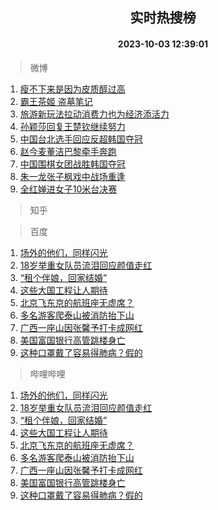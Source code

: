 <div align="center"><h2>实时热搜榜</h2><h4>2023-10-03 12:39:01</h4></div>

> 微博  

1. [瘦不下来是因为皮质醇过高](https://s.weibo.com/weibo?q=%E7%98%A6%E4%B8%8D%E4%B8%8B%E6%9D%A5%E6%98%AF%E5%9B%A0%E4%B8%BA%E7%9A%AE%E8%B4%A8%E9%86%87%E8%BF%87%E9%AB%98&t=31&band_rank=1&Refer=top)<br />
2. [霸王茶姬 盗墓笔记](https://s.weibo.com/weibo?q=%E9%9C%B8%E7%8E%8B%E8%8C%B6%E5%A7%AC%20%E7%9B%97%E5%A2%93%E7%AC%94%E8%AE%B0&t=31&band_rank=2&Refer=top)<br />
3. [旅游新玩法拉动消费力也为经济添活力](https://s.weibo.com/weibo?q=%23%E6%97%85%E6%B8%B8%E6%96%B0%E7%8E%A9%E6%B3%95%E6%8B%89%E5%8A%A8%E6%B6%88%E8%B4%B9%E5%8A%9B%E4%B9%9F%E4%B8%BA%E7%BB%8F%E6%B5%8E%E6%B7%BB%E6%B4%BB%E5%8A%9B%23&t=31&band_rank=3&Refer=top)<br />
4. [孙颖莎回复王楚钦继续努力](https://s.weibo.com/weibo?q=%23%E5%AD%99%E9%A2%96%E8%8E%8E%E5%9B%9E%E5%A4%8D%E7%8E%8B%E6%A5%9A%E9%92%A6%E7%BB%A7%E7%BB%AD%E5%8A%AA%E5%8A%9B%23&t=31&band_rank=4&Refer=top)<br />
5. [中国台北选手回应反超韩国夺冠](https://s.weibo.com/weibo?q=%23%E4%B8%AD%E5%9B%BD%E5%8F%B0%E5%8C%97%E9%80%89%E6%89%8B%E5%9B%9E%E5%BA%94%E5%8F%8D%E8%B6%85%E9%9F%A9%E5%9B%BD%E5%A4%BA%E5%86%A0%23&t=31&band_rank=5&Refer=top)<br />
6. [赵今麦董洁巴黎牵手奔跑](https://s.weibo.com/weibo?q=%E8%B5%B5%E4%BB%8A%E9%BA%A6%E8%91%A3%E6%B4%81%E5%B7%B4%E9%BB%8E%E7%89%B5%E6%89%8B%E5%A5%94%E8%B7%91&t=31&band_rank=6&Refer=top)<br />
7. [中国围棋女团战胜韩国夺冠](https://s.weibo.com/weibo?q=%23%E4%B8%AD%E5%9B%BD%E5%9B%B4%E6%A3%8B%E5%A5%B3%E5%9B%A2%E6%88%98%E8%83%9C%E9%9F%A9%E5%9B%BD%E5%A4%BA%E5%86%A0%23&t=31&band_rank=7&Refer=top)<br />
8. [朱一龙张子枫戏中战场重逢](https://s.weibo.com/weibo?q=%23%E6%9C%B1%E4%B8%80%E9%BE%99%E5%BC%A0%E5%AD%90%E6%9E%AB%E6%88%8F%E4%B8%AD%E6%88%98%E5%9C%BA%E9%87%8D%E9%80%A2%23&t=31&band_rank=8&Refer=top)<br />
9. [全红婵进女子10米台决赛](https://s.weibo.com/weibo?q=%23%E5%85%A8%E7%BA%A2%E5%A9%B5%E8%BF%9B%E5%A5%B3%E5%AD%9010%E7%B1%B3%E5%8F%B0%E5%86%B3%E8%B5%9B%23&t=31&band_rank=9&Refer=top)<br />

> 知乎  


> 百度  

1. [场外的他们，同样闪光](https://www.baidu.com/s?wd=%E5%9C%BA%E5%A4%96%E7%9A%84%E4%BB%96%E4%BB%AC%EF%BC%8C%E5%90%8C%E6%A0%B7%E9%97%AA%E5%85%89&sa=fyb_news&rsv_dl=fyb_news)<br />
2. [18岁举重女队员流泪回应颜值走红](https://www.baidu.com/s?wd=18%E5%B2%81%E4%B8%BE%E9%87%8D%E5%A5%B3%E9%98%9F%E5%91%98%E6%B5%81%E6%B3%AA%E5%9B%9E%E5%BA%94%E9%A2%9C%E5%80%BC%E8%B5%B0%E7%BA%A2&sa=fyb_news&rsv_dl=fyb_news)<br />
3. [“租个伴娘，回家结婚”](https://www.baidu.com/s?wd=%E2%80%9C%E7%A7%9F%E4%B8%AA%E4%BC%B4%E5%A8%98%EF%BC%8C%E5%9B%9E%E5%AE%B6%E7%BB%93%E5%A9%9A%E2%80%9D&sa=fyb_news&rsv_dl=fyb_news)<br />
4. [这些大国工程让人期待](https://www.baidu.com/s?wd=%E8%BF%99%E4%BA%9B%E5%A4%A7%E5%9B%BD%E5%B7%A5%E7%A8%8B%E8%AE%A9%E4%BA%BA%E6%9C%9F%E5%BE%85&sa=fyb_news&rsv_dl=fyb_news)<br />
5. [北京飞东京的航班座无虚席？](https://www.baidu.com/s?wd=%E5%8C%97%E4%BA%AC%E9%A3%9E%E4%B8%9C%E4%BA%AC%E7%9A%84%E8%88%AA%E7%8F%AD%E5%BA%A7%E6%97%A0%E8%99%9A%E5%B8%AD%EF%BC%9F&sa=fyb_news&rsv_dl=fyb_news)<br />
6. [多名游客爬泰山被消防抬下山](https://www.baidu.com/s?wd=%E5%A4%9A%E5%90%8D%E6%B8%B8%E5%AE%A2%E7%88%AC%E6%B3%B0%E5%B1%B1%E8%A2%AB%E6%B6%88%E9%98%B2%E6%8A%AC%E4%B8%8B%E5%B1%B1&sa=fyb_news&rsv_dl=fyb_news)<br />
7. [广西一座山因张馨予打卡成网红](https://www.baidu.com/s?wd=%E5%B9%BF%E8%A5%BF%E4%B8%80%E5%BA%A7%E5%B1%B1%E5%9B%A0%E5%BC%A0%E9%A6%A8%E4%BA%88%E6%89%93%E5%8D%A1%E6%88%90%E7%BD%91%E7%BA%A2&sa=fyb_news&rsv_dl=fyb_news)<br />
8. [美国富国银行高管跳楼身亡](https://www.baidu.com/s?wd=%E7%BE%8E%E5%9B%BD%E5%AF%8C%E5%9B%BD%E9%93%B6%E8%A1%8C%E9%AB%98%E7%AE%A1%E8%B7%B3%E6%A5%BC%E8%BA%AB%E4%BA%A1&sa=fyb_news&rsv_dl=fyb_news)<br />
9. [这种口罩戴了容易得肺病？假的](https://www.baidu.com/s?wd=%E8%BF%99%E7%A7%8D%E5%8F%A3%E7%BD%A9%E6%88%B4%E4%BA%86%E5%AE%B9%E6%98%93%E5%BE%97%E8%82%BA%E7%97%85%EF%BC%9F%E5%81%87%E7%9A%84&sa=fyb_news&rsv_dl=fyb_news)<br />

> 哔哩哔哩  

1. [场外的他们，同样闪光](https://www.baidu.com/s?wd=%E5%9C%BA%E5%A4%96%E7%9A%84%E4%BB%96%E4%BB%AC%EF%BC%8C%E5%90%8C%E6%A0%B7%E9%97%AA%E5%85%89&sa=fyb_news&rsv_dl=fyb_news)<br />
2. [18岁举重女队员流泪回应颜值走红](https://www.baidu.com/s?wd=18%E5%B2%81%E4%B8%BE%E9%87%8D%E5%A5%B3%E9%98%9F%E5%91%98%E6%B5%81%E6%B3%AA%E5%9B%9E%E5%BA%94%E9%A2%9C%E5%80%BC%E8%B5%B0%E7%BA%A2&sa=fyb_news&rsv_dl=fyb_news)<br />
3. [“租个伴娘，回家结婚”](https://www.baidu.com/s?wd=%E2%80%9C%E7%A7%9F%E4%B8%AA%E4%BC%B4%E5%A8%98%EF%BC%8C%E5%9B%9E%E5%AE%B6%E7%BB%93%E5%A9%9A%E2%80%9D&sa=fyb_news&rsv_dl=fyb_news)<br />
4. [这些大国工程让人期待](https://www.baidu.com/s?wd=%E8%BF%99%E4%BA%9B%E5%A4%A7%E5%9B%BD%E5%B7%A5%E7%A8%8B%E8%AE%A9%E4%BA%BA%E6%9C%9F%E5%BE%85&sa=fyb_news&rsv_dl=fyb_news)<br />
5. [北京飞东京的航班座无虚席？](https://www.baidu.com/s?wd=%E5%8C%97%E4%BA%AC%E9%A3%9E%E4%B8%9C%E4%BA%AC%E7%9A%84%E8%88%AA%E7%8F%AD%E5%BA%A7%E6%97%A0%E8%99%9A%E5%B8%AD%EF%BC%9F&sa=fyb_news&rsv_dl=fyb_news)<br />
6. [多名游客爬泰山被消防抬下山](https://www.baidu.com/s?wd=%E5%A4%9A%E5%90%8D%E6%B8%B8%E5%AE%A2%E7%88%AC%E6%B3%B0%E5%B1%B1%E8%A2%AB%E6%B6%88%E9%98%B2%E6%8A%AC%E4%B8%8B%E5%B1%B1&sa=fyb_news&rsv_dl=fyb_news)<br />
7. [广西一座山因张馨予打卡成网红](https://www.baidu.com/s?wd=%E5%B9%BF%E8%A5%BF%E4%B8%80%E5%BA%A7%E5%B1%B1%E5%9B%A0%E5%BC%A0%E9%A6%A8%E4%BA%88%E6%89%93%E5%8D%A1%E6%88%90%E7%BD%91%E7%BA%A2&sa=fyb_news&rsv_dl=fyb_news)<br />
8. [美国富国银行高管跳楼身亡](https://www.baidu.com/s?wd=%E7%BE%8E%E5%9B%BD%E5%AF%8C%E5%9B%BD%E9%93%B6%E8%A1%8C%E9%AB%98%E7%AE%A1%E8%B7%B3%E6%A5%BC%E8%BA%AB%E4%BA%A1&sa=fyb_news&rsv_dl=fyb_news)<br />
9. [这种口罩戴了容易得肺病？假的](https://www.baidu.com/s?wd=%E8%BF%99%E7%A7%8D%E5%8F%A3%E7%BD%A9%E6%88%B4%E4%BA%86%E5%AE%B9%E6%98%93%E5%BE%97%E8%82%BA%E7%97%85%EF%BC%9F%E5%81%87%E7%9A%84&sa=fyb_news&rsv_dl=fyb_news)<br />

